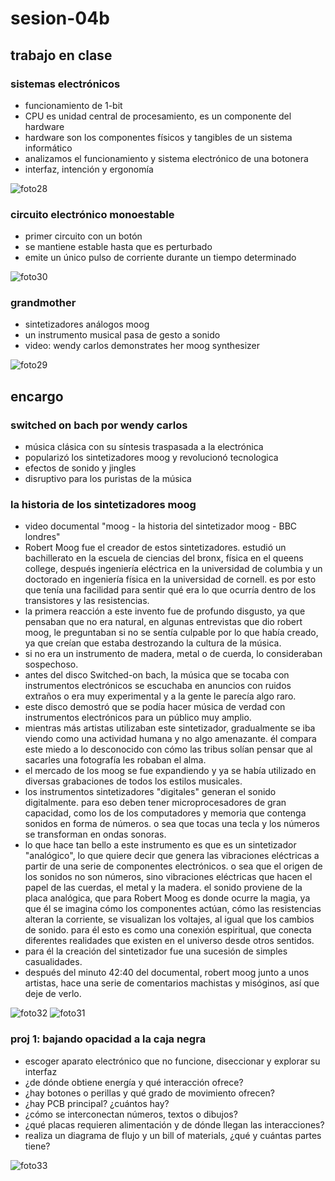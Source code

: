 # sesion-04b
## trabajo en clase
### sistemas electrónicos
- funcionamiento de 1-bit
- CPU es unidad central de procesamiento, es un componente del hardware
- hardware son los componentes físicos y tangibles de un sistema informático
- analizamos el funcionamiento y sistema electrónico de una botonera
- interfaz, intención y ergonomía

![foto28](https://github.com/user-attachments/assets/7d0c4353-8013-4b4c-a0a5-73f847f5d0ad)

### circuito electrónico monoestable
- primer circuito con un botón
- se mantiene estable hasta que es perturbado
- emite un único pulso de corriente durante un tiempo determinado

![foto30](https://github.com/user-attachments/assets/a5044861-b7b7-4999-9bf1-ad8a6f363bf4)

### grandmother
- sintetizadores análogos moog
- un instrumento musical pasa de gesto a sonido
- video: wendy carlos demonstrates her moog synthesizer

![foto29](https://github.com/user-attachments/assets/00a91f8b-9c35-44c2-8040-9c94c409347e)

## encargo
### switched on bach por wendy carlos
- música clásica con su síntesis traspasada a la electrónica
- popularizó los sintetizadores moog y revolucionó tecnologica
- efectos de sonido y jingles
- disruptivo para los puristas de la música

### la historia de los sintetizadores moog
- video documental "moog - la historia del sintetizador moog - BBC londres"
- Robert Moog fue el creador de estos sintetizadores. estudió un bachillerato en la escuela de ciencias del bronx, física en el queens college, después ingeniería eléctrica en la universidad de columbia y un doctorado en ingeniería física en la universidad de cornell. es por esto que tenía una facilidad para sentir qué era lo que ocurría dentro de los transistores y las resistencias.
- la primera reacción a este invento fue de profundo disgusto, ya que pensaban que no era natural, en algunas entrevistas que dio robert moog, le preguntaban si no se sentía culpable por lo que había creado, ya que creían que estaba destrozando la cultura de la música.
- si no era un instrumento de madera, metal o de cuerda, lo consideraban sospechoso.
- antes del disco Switched-on bach, la música que se tocaba con instrumentos electrónicos se escuchaba en anuncios con ruidos extraños o era muy experimental y a la gente le parecía algo raro.
- este disco demostró que se podía hacer música de verdad con instrumentos electrónicos para un público muy amplio.
- mientras más artistas utilizaban este sintetizador, gradualmente se iba viendo como una actividad humana y no algo amenazante. él compara este miedo a lo desconocido con cómo las tribus solían pensar que al sacarles una fotografía les robaban el alma.
- el mercado de los moog se fue expandiendo y ya se había utilizado en diversas grabaciones de todos los estilos musicales.
- los instrumentos sintetizadores "digitales" generan el sonido digitalmente. para eso deben tener microprocesadores de gran capacidad, como los de los computadores y memoria que contenga sonidos en forma de números. o sea que tocas una tecla y los números se transforman en ondas sonoras.
- lo que hace tan bello a este instrumento es que es un sintetizador "analógico", lo que quiere decir que genera las vibraciones eléctricas a partir de una serie de componentes electrónicos. o sea que el origen de los sonidos no son números, sino vibraciones eléctricas que hacen el papel de las cuerdas, el metal y la madera. el sonido proviene de la placa analógica, que para Robert Moog es donde ocurre la magia, ya que él se imagina cómo los componentes actúan, cómo las resistencias alteran la corriente, se visualizan los voltajes, al igual que los cambios de sonido. para él esto es como una conexión espiritual, que conecta diferentes realidades que existen en el universo desde otros sentidos.
- para él la creación del sintetizador fue una sucesión de simples casualidades.
- después del minuto 42:40 del documental, robert moog junto a unos artistas, hace una serie de comentarios machistas y misóginos, así que deje de verlo.

![foto32](https://github.com/user-attachments/assets/ed6b3444-2466-4a1d-8ae5-9e4c4eac13ca)
![foto31](https://github.com/user-attachments/assets/f696c017-8e36-4065-a300-ad4a669ed5bd)

### proj 1: bajando opacidad a la caja negra
- escoger aparato electrónico que no funcione, diseccionar y explorar su interfaz
- ¿de dónde obtiene energía y qué interacción ofrece?
- ¿hay botones o perillas y qué grado de movimiento ofrecen?
- ¿hay PCB principal? ¿cuántos hay?
- ¿cómo se interconectan números, textos o dibujos?
- ¿qué placas requieren alimentación y de dónde llegan las interacciones?
- realiza un diagrama de flujo y un bill of materials, ¿qué y cuántas partes tiene?

![foto33](https://github.com/user-attachments/assets/8b99d5cb-d595-4b4a-b780-348cb29b763e)

